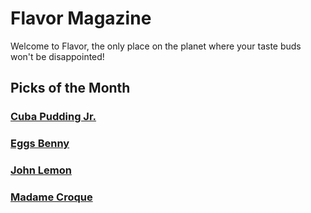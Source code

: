 # Flavor Magazine

Welcome to Flavor, the only place on the planet where your taste buds won't be disappointed!



## Picks of the Month

### [Cuba Pudding Jr.](writer/cuba-pudding-jr.md)

### [Eggs Benny](writer/eggs-benny.md)

### [John Lemon](writer/john-lemon.md)

### [Madame Croque](writer/madame-croque.md)
